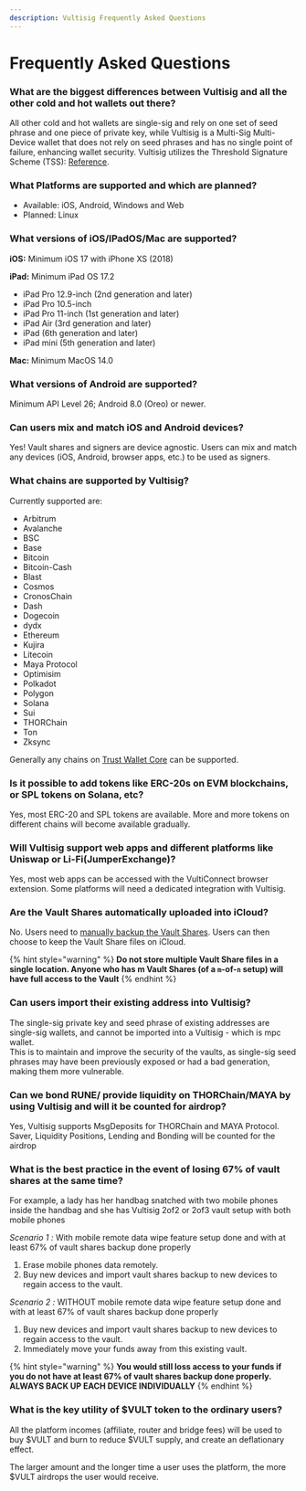 ```yaml
---
description: Vultisig Frequently Asked Questions
---
```


# Frequently Asked Questions

### What are the biggest differences between Vultisig and all the other cold and hot wallets out there?

All other cold and hot wallets are single-sig and rely on one set of seed phrase and one piece of private key, while Vultisig is a Multi-Sig Multi-Device wallet that does not rely on seed phrases and has no single point of failure, enhancing wallet security. Vultisig utilizes the Threshold Signature Scheme (TSS): [Reference](https://medium.com/zengo/threshold-signatures-private-key-the-next-generation-f27b30793b).

### What Platforms are supported and which are planned?

* Available: iOS, Android, Windows and Web
* Planned: Linux

### What versions of iOS/IPadOS/Mac are supported?

**iOS:** Minimum iOS 17 with iPhone XS (2018)

**iPad:** Minimum iPad OS 17.2

* iPad Pro 12.9-inch (2nd generation and later)
* iPad Pro 10.5-inch
* iPad Pro 11-inch (1st generation and later)
* iPad Air (3rd generation and later)
* iPad (6th generation and later)
* iPad mini (5th generation and later)

**Mac:** Minimum MacOS 14.0

### What versions of Android are supported?

Minimum API Level 26; Android 8.0 (Oreo) or newer.

### Can users mix and match iOS and Android devices?

Yes! Vault shares and signers are device agnostic. Users can mix and match any devices (iOS, Android, browser apps, etc.) to be used as signers.

### What chains are supported by Vultisig?

Currently supported are:

* Arbitrum
* Avalanche
* BSC
* Base
* Bitcoin
* Bitcoin-Cash
* Blast
* Cosmos
* CronosChain
* Dash
* Dogecoin
* dydx
* Ethereum
* Kujira
* Litecoin
* Maya Protocol
* Optimisim
* Polkadot
* Polygon
* Solana
* Sui
* THORChain
* Ton
* Zksync

Generally any chains on [Trust Wallet Core](https://github.com/trustwallet/wallet-core/tree/master/src) can be supported.

### Is it possible to add tokens like ERC-20s on EVM blockchains, or SPL tokens on Solana, etc?

Yes, most ERC-20 and SPL tokens are available. More and more tokens on different chains will become available gradually.

### Will Vultisig support web apps and different platforms like Uniswap or Li-Fi(JumperExchange)?

Yes, most web apps can be accessed with the VultiConnect browser extension. Some platforms will need a dedicated integration with Vultisig.

### Are the Vault Shares automatically uploaded into iCloud?

No. Users need to [manually backup the Vault Shares](https://docs.vultisig.com/user-actions/managing-your-vault). Users can then choose to keep the Vault Share files on iCloud.

{% hint style="warning" %}
**Do not store multiple Vault Share files in a single location. Anyone who has m Vault Shares (of a `m`-of-`n` setup) will have full access to the Vault**
{% endhint %}

### Can users import their existing address into Vultisig?

The single-sig private key and seed phrase of existing addresses are single-sig wallets, and cannot be imported into a Vultisig - which is mpc wallet.\
This is to maintain and improve the security of the vaults, as single-sig seed phrases may have been previously exposed or had a bad generation, making them more vulnerable.

### Can we bond RUNE/ provide liquidity on THORChain/MAYA by using Vultisig and will it be counted for airdrop?

Yes, Vultisig supports MsgDeposits for THORChain and MAYA Protocol.\
Saver, Liquidity Positions, Lending and Bonding will be counted for the airdrop

### What is the best practice in the event of losing 67% of vault shares at the same time?

For example, a lady has her handbag snatched with two mobile phones inside the handbag and she has Vultisig 2of2 or 2of3 vault setup with both mobile phones

_Scenario 1 :_ With mobile remote data wipe feature setup done and with at least 67% of vault shares backup done properly

1. Erase mobile phones data remotely.
2. Buy new devices and import vault shares backup to new devices to regain access to the vault.

_Scenario 2 :_ WITHOUT mobile remote data wipe feature setup done and with at least 67% of vault shares backup done properly

1. Buy new devices and import vault shares backup to new devices to regain access to the vault.
2. Immediately move your funds away from this existing vault.

{% hint style="warning" %}
**You would still loss access to your funds if you do not have at least 67% of vault shares backup done properly.**\
**ALWAYS BACK UP EACH DEVICE INDIVIDUALLY**
{% endhint %}

### What is the key utility of $VULT token to the ordinary users?

All the platform incomes (affiliate, router and bridge fees) will be used to buy $VULT and burn to reduce $VULT supply, and create an deflationary effect.

The larger amount and the longer time a user uses the platform, the more $VULT airdrops the user would receive.
